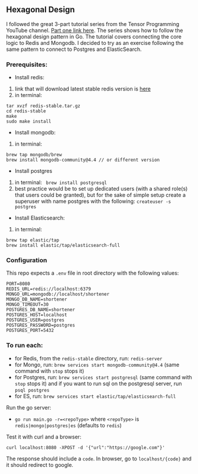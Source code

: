 ## Hexagonal Design
I followed the great 3-part tutorial series from the Tensor Programming YouTube channel. [Part one link here](https://youtu.be/rQnTtQZGpg8). The series shows how to follow the hexagonal design pattern in Go. The tutorial covers connecting the core logic to Redis and Mongodb. I decided to try as an exercise following the same pattern to connect to Postgres and ElasticSearch.


### Prerequisites:

- Install redis: 
1. link that will download latest stable redis version is [here](http://download.redis.io/redis-stable.tar.gz)
2. in terminal: 
```
tar xvzf redis-stable.tar.gz
cd redis-stable
make
sudo make install
```
- Install mongodb:
1. in terminal: 
```
brew tap mongodb/brew
brew install mongodb-community@4.4 // or different version
```
- Install postgres
1. in terminal: ` brew install postgresql`
2. best practice would be to set up dedicated users (with a shared role(s) that users could be granted), but for the sake of simple setup create a superuser with name postgres with the following: `createuser -s postgres`
- Install Elasticsearch:
1. in terminal:
```
brew tap elastic/tap
brew install elastic/tap/elasticsearch-full
```

### Configuration

This repo expects a `.env` file in root directory with the following values:

```
PORT=8080
REDIS_URL=redis://localhost:6379
MONGO_URL=mongodb://localhost/shortener
MONGO_DB_NAME=shortener
MONGO_TIMEOUT=30
POSTGRES_DB_NAME=shortener
POSTGRES_HOST=localhost
POSTGRES_USER=postgres
POSTGRES_PASSWORD=postgres
POSTGRES_PORT=5432
```

### To run each:

- for Redis, from the `redis-stable` directory, run: `redis-server`
- for Mongo, run: `brew services start mongodb-community@4.4` (same command with `stop` stops it)
- for Postgres, run: `brew services start postgresql` (same command with `stop` stops it)
    and if you want to run sql on the postgresql server, run `psql postgres`
- for ES, run: `brew services start elastic/tap/elasticsearch-full`

Run the go server:

- `go run main.go -r=<repoType>` where `<repoType>` is `redis|mongo|postgres|es` (defaults to `redis`)

Test it with curl and a browser:

`curl localhost:8080 -XPOST -d '{"url":"https://google.com"}'`

The response should include a `code`. In browser, go to `localhost/{code}` and it should redirect to google.